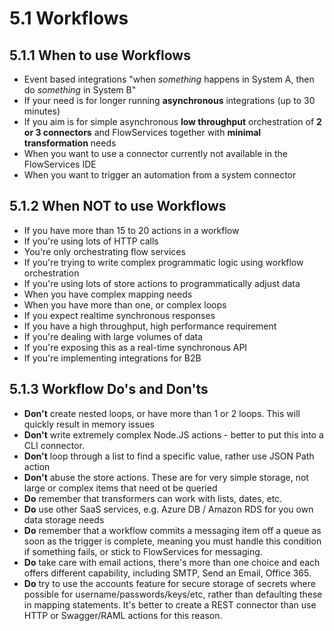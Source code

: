 # 5.1 Workflows

## **5.1.1 When to use Workflows**

* Event based integrations  "when *something* happens in System A, then do *something* in System B"
* If your need is for longer running __asynchronous__ integrations (up to 30 minutes)
* If you aim is for simple asynchronous __low throughput__ orchestration of __2 or 3 connectors__ and FlowServices together with __minimal transformation__ needs
* When you want to use a connector currently not available in the FlowServices IDE
* When you want to trigger an automation from a system connector

## **5.1.2 When NOT to use Workflows**

* If you have more than 15 to 20 actions in a workflow
* If you're using lots of HTTP calls
* You're only orchestrating flow services
* If you're trying to write complex programmatic logic using workflow orchestration
* If you're using lots of store actions to programmatically adjust data
* When you have complex mapping needs
* When you have more than one, or complex loops
* If you expect realtime synchronous responses
* If you have a high throughput, high performance requirement
* If you're dealing with large volumes of data
* If you're exposing this as a real-time synchronous API
* If you're implementing integrations for B2B

## 5.1.3 Workflow Do's and Don'ts

* **Don't** create nested loops, or have more than 1 or 2 loops.  This will quickly result in memory issues
* **Don't** write extremely complex Node.JS actions - better to put this into a CLI connector.
* **Don't** loop through a list to find a specific value, rather use JSON Path action
* **Don't** abuse the store actions.  These are for very simple storage, not large or complex items that need ot be queried
* **Do** remember that transformers can work with lists, dates, etc.
* **Do** use other SaaS services, e.g. Azure DB / Amazon RDS for you own data storage needs
* **Do** remember that a workflow commits a messaging item off a queue as soon as the trigger is complete, meaning you must handle this condition if something fails, or stick to FlowServices for messaging.
* **Do** take care with email actions, there's more than one choice and each offers different capability, including SMTP, Send an Email, Office 365.
* **Do** try to use the accounts feature for secure storage of secrets where possible for username/passwords/keys/etc, rather than defaulting these in mapping statements. It's better to create a REST connector than use HTTP or Swagger/RAML actions for this reason.
